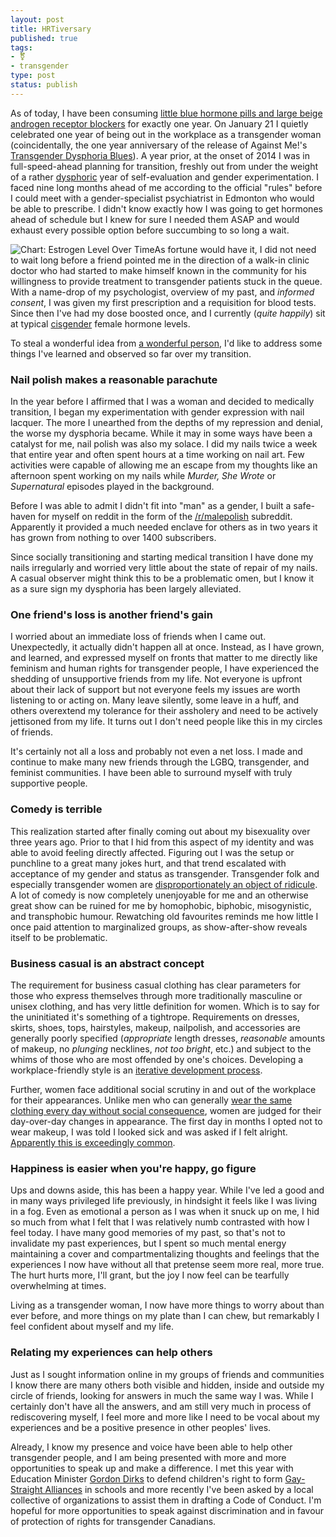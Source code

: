 ```yaml
---
layout: post
title: HRTiversary
published: true
tags:
- ⚧
- transgender
type: post
status: publish
---
```

As of today, I have been consuming [little blue hormone pills and large beige androgen receptor blockers](http://i.imgur.com/7PxrYBy.jpg?1) for exactly one year.  On January 21 I quietly celebrated one year of being out in the workplace as a transgender woman (coincidentally, the one year anniversary of the release of Against Me!'s [Transgender Dysphoria Blues](https://www.youtube.com/watch?v=TFgFGgjNQ4E&list=PLxzqJf_WSOQzOfo0l3srgBifLXx9zvdT1)).  A year prior, at the onset of 2014 I was in full-speed-ahead planning for transition, freshly out from under the weight of a rather [dysphoric](http://psychcentral.com/disorders/gender-dysphoria-symptoms/) year of self-evaluation and gender experimentation.  I faced nine long months ahead of me according to the official "rules" before I could meet with a gender-specialist psychiatrist in Edmonton who would be able to prescribe.  I didn't know exactly how I was going to get hormones ahead of schedule but I knew for sure I needed them ASAP and would exhaust every possible option before succumbing to so long a wait.

<img class="image right half" src="https://docs.google.com/spreadsheets/d/1x5kJzjqSsVecasIamdlmu0QJEx1WTiMHS2NJb_08ywg/pubchart?oid=2094275416&amp;format=image" alt="Chart: Estrogen Level Over Time" />As fortune would have it, I did not need to wait long before a friend pointed me in the direction of a walk-in clinic doctor who had started to make himself known in the community for his willingness to provide treatment to transgender patients stuck in the queue.  With a name-drop of my psychologist, overview of my past, and _informed consent_, I was given my first prescription and a requisition for blood tests.  Since then I've had my dose boosted once, and I currently (_quite happily_) sit at typical [cisgender](http://en.wikipedia.org/wiki/Cisgender) female hormone levels.

To steal a wonderful idea from [a wonderful person](http://alliesaur.us/blog/2014/05/17/year-one/), I'd like to address some things I've learned and observed so far over my transition.

### Nail polish makes a reasonable parachute

In the year before I affirmed that I was a woman and decided to medically transition, I began my experimentation with gender expression with nail lacquer. The more I unearthed from the depths of my repression and denial, the worse my dysphoria became. While it may in some ways have been a catalyst for me, nail polish was also my solace. I did my nails twice a week that entire year and often spent hours at a time working on nail art. Few activities were capable of allowing me an escape from my thoughts like an afternoon spent working on my nails while _Murder, She Wrote_ or _Supernatural_ episodes played in the background.

Before I was able to admit I didn't fit into "man" as a gender, I built a safe-haven for myself on reddit in the form of the [/r/malepolish](https://reddit.com/r/malepolish) subreddit. Apparently it provided a much needed enclave for others as in two years it has grown from nothing to over 1400 subscribers.

Since socially transitioning and starting medical transition I have done my nails irregularly and worried very little about the state of repair of my nails.  A casual observer might think this to be a problematic omen, but I know it as a sure sign my dysphoria has been largely alleviated.

### One friend's loss is another friend's gain

I worried about an immediate loss of friends when I came out. Unexpectedly, it actually didn't happen all at once. Instead, as I have grown, and learned, and expressed myself on fronts that matter to me directly like feminism and human rights for transgender people, I have experienced the shedding of unsupportive friends from my life. Not everyone is upfront about their lack of support but not everyone feels my issues are worth listening to or acting on. Many leave silently, some leave in a huff, and others overextend my tolerance for their assholery and need to be actively jettisoned from my life. It turns out I don't need people like this in my circles of friends.

It's certainly not all a loss and probably not even a net loss.  I made and continue to make many new friends through the LGBQ, transgender, and feminist communities. I have been able to surround myself with truly supportive people.

### Comedy is terrible

This realization started after finally coming out about my bisexuality over three years ago. Prior to that I hid from this aspect of my identity and was able to avoid feeling directly affected. Figuring out I was the setup or punchline to a great many jokes hurt, and that trend escalated with acceptance of my gender and status as transgender. Transgender folk and especially transgender women are [disproportionately an object of ridicule](http://www.geekmelange.com/2014/03/tragic-tropes-transgender-representation/). A lot of comedy is now completely unenjoyable for me and an otherwise great show can be ruined for me by homophobic, biphobic, misogynistic, and transphobic humour.  Rewatching old favourites reminds me how little I once paid attention to marginalized groups, as show-after-show reveals itself to be problematic.

### Business casual is an abstract concept

The requirement for business casual clothing has clear parameters for those who express themselves through more traditionally masculine or unisex clothing, and has very little definition for women. Which is to say for the uninitiated it's something of a tightrope.  Requirements on dresses, skirts, shoes, tops, hairstyles, makeup, nailpolish, and accessories are generally poorly specified (_appropriate_ length dresses, _reasonable_ amounts of makeup, no _plunging_ necklines, _not too bright_, etc.) and subject to the whims of those who are most offended by one's choices.  Developing a workplace-friendly style is an [iterative development process](http://en.wikipedia.org/wiki/Iterative_and_incremental_development).

Further, women face additional social scrutiny in and out of the workplace for their appearances. Unlike men who can generally [wear the same clothing every day without social consequence](http://www.theguardian.com/lifeandstyle/womens-blog/2014/nov/17/male-tv-presenter-same-suit-year-female-colleagues-judged), women are judged for their day-over-day changes in appearance.  The first day in months I opted not to wear makeup, I was told I looked sick and was asked if I felt alright.  [Apparently this is exceedingly common](http://kateordiecomics.com/archive/double-standards/).

### Happiness is easier when you're happy, go figure

Ups and downs aside, this has been a happy year. While I've led a good and in many ways privileged life previously, in hindsight it feels like I was living in a fog. Even as emotional a person as I was when it snuck up on me, I hid so much from what I felt that I was relatively numb contrasted with how I feel today. I have many good memories of my past, so that's not to invalidate my past experiences, but I spent so much mental energy maintaining a cover and compartmentalizing thoughts and feelings that the experiences I now have without all that pretense seem more real, more true. The hurt hurts more, I'll grant, but the joy I now feel can be tearfully overwhelming at times.

Living as a transgender woman, I now have more things to worry about than ever before, and more things on my plate than I can chew, but remarkably I feel confident about myself and my life.

### Relating my experiences can help others

Just as I sought information online in my groups of friends and communities I know there are many others both visible and hidden, inside and outside my circle of friends, looking for answers in much the same way I was.  While I certainly don't have all the answers, and am still very much in process of rediscovering myself, I feel more and more like I need to be vocal about my experiences and be a positive presence in other peoples' lives.

Already, I know my presence and voice have been able to help other transgender people, and I am being presented with more and more opportunities to speak up and make a difference.  I met this year with Education Minister [Gordon Dirks](http://en.wikipedia.org/wiki/Gordon_Dirks) to defend children's right to form [Gay-Straight Alliances](http://metronews.ca/voices/urban-compass-calgary/1276997/gordon-dirks-weighs-in-on-alberta-gay-straight-alliances-but-its-too-little-too-late/) in schools and more recently I've been asked by a local collective of organizations to assist them in drafting a Code of Conduct.  I'm hopeful for more opportunities to speak against discrimination and in favour of protection of rights for transgender Canadians.
